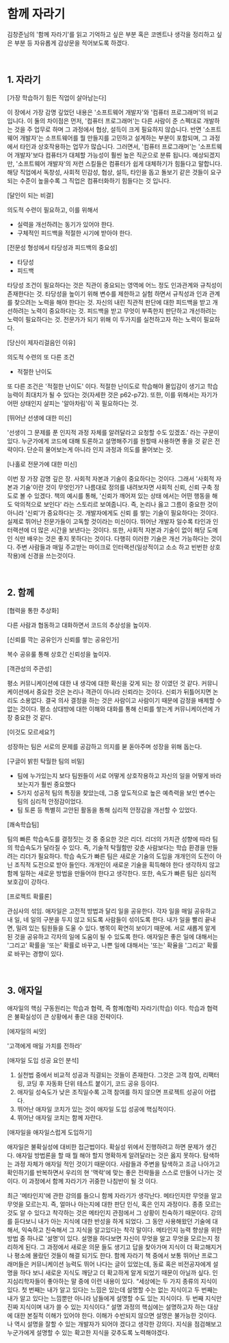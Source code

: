 # 함께 자라기

김창준님의 '함께 자라기'를 읽고 기억하고 싶은 부분 혹은 코멘트나 생각을 정리하고 싶은 부분 등
자유롭게 감상문을 적어보도록 하겠다.

<br/>

## 1. 자라기
[가장 학습하기 힘든 직업이 살아남는다]

이 장에서 가장 감명 깊었던 내용은 '소프트웨어 개발자'와 '컴퓨터 프로그래머'의 비교 입니다. 이 둘의 차이점은 먼저, '컴퓨터 프로그래머'는 다른 사람이 준 스펙대로 개발하는 것을 주 업무로 하며 그 과정에서 협상, 설득이 크게 필요하지 않습니다. 반면 '소프트웨어 개발자'는 소프트웨어를 뭘 만들지를 고민하고 설계하는 부분이
포함되며, 그 과정에서 타인과 상호작용하는 업무가 많습니다.
 그러면서, '컴퓨터 프로그래머'는 '소프트웨어 개발자'보다 컴퓨터가 대체할 가능성이 훨씬 높은 직군으로 분류 됩니다. 예상되겠지만, '소프트웨어 개발자'의 저런
스킬들은 컴퓨터가 쉽게 대체하기가 힘들다고 말합니다. 해당 직업에서 독창성, 사회적 민감성, 협상, 설득, 타인을 돕고 돌보기 같은 것들이 요구되는 수준이 높을수록
그 직업은 컴퓨터화하기 힘들다는 것 입니다.


[달인이 되는 비결]

의도적 수련이 필요하고, 이를 위해서
 - 실력을 개선하려는 동기가 있어야 한다.
 - 구체적인 피드백을 적절한 시기에 받아야 한다.
 
[전문성 형성에서 타당성과 피드백의 중요성]
 - 타당성
 - 피드백
 
 타당성 조건이 필요하다는 것은 직관이 중요되는 영역에 어느 정도 인과관계와 규칙성이 존재한다는 것. 타당성을 높이기 위해 변수를 제한하고 실험 하면서 규칙성과
인과 관계를 찾으려는 노력을 해야 한다는 것.
 자신의 내린 직관적 판단에 대한 피드백을 받고 개선하려는 노력이 중요하다는 것. 피드백을 받고 무엇이 부족한지 판단하고 개선하려는 노력이 필요하다는 것. 전문가가
되기 위해 이 두가지를 실천하고자 하는 노력이 필요하다.


[당신이 제자리걸음인 이유]

의도적 수련의 또 다른 조건
 - 적절한 난이도

또 다른 조건은 '적절한 난이도' 이다. 적절한 난이도로 학습해야 몰입감이 생기고 학습능력이 최대치가 될 수 있다는 것(자세한 것은 p62-p72). 또한, 이를 위해서는
자기가 어떤 상태인지 살피는 '알아차림'이 꼭 필요하다는 것.


[뛰어난 선생에 대한 미신]

'선생이 그 문제를 푼 인지적 과정 자체를 알려달라고 요청할 수도 있겠죠.' 라는 구문이 있다. 누군가에게 코드에 대해 토론하고 설명해주기를 원할때 사용하면
좋을 것 같은 전략이다. 단순히 물어보는게 아니라 인지 과정과 의도를 물어보는 것.


[나홀로 전문가에 대한 미신]

이번 장 가장 감명 깊은 장. 사회적 자본과 기술이 중요하다는 것이다.
그래서 '사회적 자본과 기술'이란 것이 무엇인가? 나름대로 정의를 내려보자면 사회적 신뢰, 신뢰 구축 정도로 볼 수 있겠다. 책의 예시를 통해, '신뢰가 깨어져 있는
상태 에서는 어떤 행동을 해도 악의적으로 보인다' 라는 스토리르 보여줍니다. 즉, 논리나 옳고 그름이 중요한 것이 아니라 '신뢰'가 중요하다는 것. 개발자에게도 신뢰
를 쌓는 기술이 필요하다는 것이다.
 실제로 뛰어난 전문가들이 고독할 것이라는 미신이다. 뛰어난 개발자 일수록 타인과 인터랙션에 더 많은 시간을 보낸다는 것이다. 또한, 사회적 자본과 기술이 없이
해당 도메인 식만 배우는 것은 좋지 못하다는 것이다. 다행히 이러한 기술은 개선 가능하다는 것이다. 주변 사람들과 매일 주고받는 마이크로 인터랙션(일상적이고 소소
하고 빈번한 상호작용)에 신경을 쓰는것이다. 
 
<br/> 
 
## 2. 함께
[협력을 통한 추상화]

다른 사람과 협동하고 대화하면서 코드의 추상성을 높이자.

[신뢰를 깍는 공유인가 신뢰를 쌓는 공유인가]

복수 공유룰 통해 상호간 신뢰성을 높이자.

[객관성의 주관성]

평소 커뮤니케이션에 대한 내 생각에 대한 확신을 갖게 되는 장 이였던 것 같다. 커뮤니케이션에서 중요한 것은 논리나 객관이 아니라 신뢰라는 것이다. 신뢰가 뒤틀어지면
논리도 소용없다. 결국 의사 결정을 하는 것은 사람이고 사람이기 때문에 감정을 배제할 수 없는 것이다. 평소 상대방에 대한 이해와 대화를 통해 신뢰를 쌓는게
커뮤니케이션에 가장 중요한 것 같다.

[이것도 모르세요?]

성장하는 팀은 서로의 문제를 공감하고 의지를 붇 돋아주며 성장을 위해 돕는다.

[구글이 밝힌 탁월한 팀의 비밀]

 - 팀에 누가있는지 보다 팀원들이 서로 어떻게 상호작용하고 자신의 일을 어떻게 바라보는지가 훨씬 중요했다
 - 5가지 성공적 팀의 특징을 찾았는데, 그중 앞도적으로 높은 예측력을 보인 변수는 팀의 심리적 안정감이었다.
 - 팀 토론 등 특별히 고안된 활동을 통해 심리적 안정감을 개선할 수 있었다.
 
[쾌속학습팀]

 팀의 빠른 학습속도를 결정짓는 것 중 중요한 것은 리더. 리더의 가치관 성향에 따라 팀의 학습속도가 달라질 수 있다. 즉, 기술적 탁월함만 갖춘 사람보다는 학습 환경을 만들
 려는 리더가 필요하다. 
  학습 속도가 빠른 팀은 새로운 기술의 도입을 개개인의 도전이 아닌 조직적 도전으로 받아 들인다. 개개인이 새로운 기술을 획득해야 한다 생각하지 않고 함께 일하는 새로운
 방법을 만들어야 한다고 생각한다. 또한, 속도가 빠른 팀은 심리적 보호감이 강하다.
 
[프로젝트 확률론]
 
 관심사의 섞임. 애자일은 고전적 방법과 달리 일을 공유한다. 각자 일을 매일 공유하고 내 일, 네 일의 구분을 두지 않고 되도록 사람들이 섞이도록 한다. 내가 일을 빨리 
끝내면, 밀려 있는 팀원들을 도울 수 있다. 병목이 확연히 보이기 때문에. 서로 새롭게 알게 된 것을 공유하고 각자의 일에 도움이 될 수 있도록 한다.
 애자일은 좋은 일에 대해서는 '그리고' 확률을 '또는' 확률로 바꾸고, 나쁜 일에 대해서는 '또는' 확율을 '그리고' 확률로 바꾸는 경향이 있다.
 
<br/>
 
## 3. 애자일
 애자일의 핵심 구동원리는 학습과 협력, 즉 함께(협력) 자라기(학습) 이다. 학습과 협력은 불확실성이 큰 상황에서 좋은 대응 전략이다.
 
 [에자일의 씨앗]
 
'고객에게 매일 가치를 전하라'
 
 [애자일 도입 성공 요인 분석]
 1. 실천법 중에서 비교적 성공과 직결되는 것들이 존재한다. 그것은 고객 참여, 리팩터링, 코딩 후 자동화 단위 테스트 붙이기, 코드 공유 등이다.
 2. 애자일 성숙도가 낮은 조직일수록 고객 참여를 하지 않으면 프로젝트 성공이 어렵다.
 3. 뛰어난 애자일 코치가 있는 것이 애자일 도입 성공에 핵심적이다.
 4. 뛰어난 애자일 코치는 함께 자란다.
 
 [애자일을 애자일스럽게 도입하기]
 
 애자일은 불확실성에 대비한 접근법이다. 확실성 위에서 진행하려고 하면 문제가 생긴다. 애자일 방법론을 할 때 뭘 해야 할지 명확하게 알려달라는 것은 옳지 못하다.
  탐색하는 과정 자체가 애자일 적인 것이기 때문이다. 사람들과 주변을 탐색하고 조금 나아가고 확인하기를 반복하면서 우리의 현 '맥락'에 맞는 좋은 전략들을 스스로
  만들어 나가는 것이다. 이 과정에서 함께 자라기가 귀중한 나침반이 될 것 이다.
  
 
 
 최근 '메타인지'에 관한 강의를 들으니 함께 자라기가 생각난다. 메타인지란 무엇을 알고 무엇을 모르는지. 즉, 얼마나 아는지에 대한 판단 인식, 혹은 인지 과정이다. 종종 모르는 것도 알 수 있다고 착각하는 것은 메타인지 관점에서 그 상황이 친숙하기 때문이다. 강의를 듣다보니 내가 아는 지식에 대한 반성을 하게 되었다. 그 동안 
사용해왔던 기술에 대해서, 익숙하고 친숙해서 그 지식을 알고있다는 착각 말이다. 
 메타인지 능력 향상을 위한 방법 중 하나로 '설명'이 있다. 설명을 하다보면 자신이 무엇을 알고 무엇을 모르는지 정리하게 된다. 그 과정에서 새로운 의문 들도 생기고 답을 찾아가며 지식이 더 확고해지거나 평소에 몰랐던 것들이 해결 되기도 한다. 함께 자라기 책 중에서 보통 뛰어난 프로그래머들은 커뮤니케이션 능력도 뛰어 나다는 글이 있었는데, 동료 혹은 비전공자에게 설명을 하다 보니 새로운 지식도 깨닫고 더 확고하게 알게 되었기 때문이 아닐까 싶다.
 인지심리학자들이 좋아하는 말 중에 이런 내용이 있다. “세상에는 두 가지 종류의 지식이 있다. 첫 번째는 내가 알고 있다는 느낌은 있는데 설명할 수는 없는 지식이고 두 번째는 내가 알고 있다는 느낌뿐만 아니라 남들에게 설명할 수도 있는 지식이다. 두 번째 지식만 진짜 지식이며 내가 쓸 수 있는 지식이다.” 설명 과정의 핵심에는 설명하고자 하는 대상에 대한 본질적 이해가 있어야 한다. 이해가 수반되지 않으면 설명은 불가능한 것이다.
 나 역시 설명을 잘할 수 있는 개발자가 되어야 겠다고 생각한 강의다. 지식을 점검해보고 누군가에게 설명할 수 있는 확고한 지식을 갖추도록 노력해야겠다.


